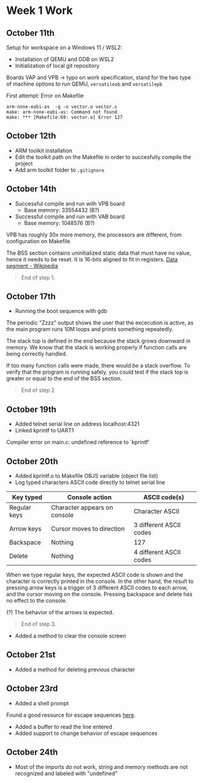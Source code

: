 # Week 1 Work

## October 11th
Setup for workspace on a Windows 11 / WSL2:
- Installation of QEMU and GDB on WSL2
- Initialization of local git repository

Boards VAP and VPB -> typo on work specification, stand for the two type of machine options to run QEMU, `versatileab` and `versatilepb`

First attempt: Error on Makefile
~~~
arm-none-eabi-as  -g -o vector.o vector.s
make: arm-none-eabi-as: Command not found
make: *** [Makefile:69: vector.o] Error 127
~~~

## October 12th
- ARM toolkit installation
- Edit the toolkit path on the Makefile in order to succesfully compile the project
- Add arm toolkit folder to `.gitignore`

## October 14th
- Successful compile and run with VPB board
    - Base memory: 33554432 (B?)
- Successful compile and run with VAB board
    - Base memory: 1048576 (B?)

VPB has roughly 30x more memory, the processors are different, from configuration on Makefile

The BSS section contains uninitialized static data that must have no value, hence it needs to be reset. It is 16-bits aligned to fit in registers.
[Data segment - Wikipedia](https://en.wikipedia.org/wiki/Data_segment)

> End of step 1.

## October 17th

- Running the boot sequence with gdb

The periodic "Zzzz" output shows the user that the excecution is active, as the main program runs 10M loops and prints something repeatedly.

The stack top is defined in the end because the stack grows downward in memory. We know that the stack is working properly if function calls are being correctly handled.

If too many function calls were made, there would be a stack overflow. To verify that the program is running safely, you could test if the stack top is greater or equal to the end of the BSS section.

> End of step 2

## October 19th

- Added telnet serial line on address localhost:4321
- Linked kprintf to UART1

Compiler error on main.c: undefined reference to `kprintf'

## October 20th

- Added kprintf.o to Makefile OBJS variable (object file list)
- Log typed characters ASCII code directly to telnet serial line

| Key typed | Console action | ASCII code(s) |
| - | - | - |
| Regular keys | Character appears on console | Character ASCII |
| Arrow keys | Cursor moves to direction | 3 different ASCII codes |
| Backspace | Nothing | 127 |
| Delete | Nothing | 4 different ASCII codes |

When we type regular keys, the expected ASCII code is shown and the character is correctly printed in the console. 
In the other hand, the result to pressing arrow keys is a trigger of 3 different ASCII codes to each arrow, and the cursor moving on the console.
Pressing backspace and delete has no effect to the console.

(?) The behavior of the arrows is expected.

> End of step 3.

- Added a method to clear the console screen

## October 21st

- Added a method for deleting previous character

## October 23rd

- Added a shell prompt

Found a good resource for escape sequences [here](https://gist.github.com/fnky/458719343aabd01cfb17a3a4f7296797).

- Added a buffer to read the line entered
- Added support to change behavior of escape sequences

## October 24th

- Most of the imports do not work, string and memory methods are not recognized and labeled with "undefined" 